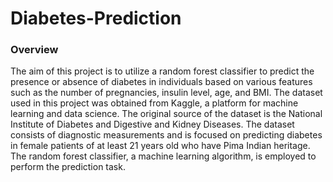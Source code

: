 # Diabetes-Prediction

### Overview 
The aim of this project is to utilize a random forest classifier to predict the presence or absence of diabetes in individuals based on various features such as the number of pregnancies, insulin level, age, and BMI. The dataset used in this project was obtained from Kaggle, a platform for machine learning and data science. The original source of the dataset is the National Institute of Diabetes and Digestive and Kidney Diseases. The dataset consists of diagnostic measurements and is focused on predicting diabetes in female patients of at least 21 years old who have Pima Indian heritage. The random forest classifier, a machine learning algorithm, is employed to perform the prediction task.